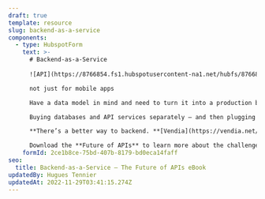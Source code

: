 ```yaml
---
draft: true
template: resource
slug: backend-as-a-service
components:
  - type: HubspotForm
    text: >-
      # Backend-as-a-Service
      
      ![API](https://8766854.fs1.hubspotusercontent-na1.net/hubfs/8766854/Frame%20(2).png)

      not just for mobile apps

      Have a data model in mind and need to turn it into a production business API that you can deploy across departments, regions, clouds, and partners?

      Buying databases and API services separately – and then plugging them together yourself is costly, error-prone, time-consuming, and requires a team. To make matters worse, the biggest weakness of API services today is that they can’t “remember” anything, which makes managing shared data even more difficult.

      **There’s a better way to backend. **[Vendia](https://vendia.net/) lets you turn a data model into a production-grade, fault-tolerant, scalable, cloud-hosted Smart API in under 10 minutes – with 100% of your database and file storage needs to be included – for no additional effort.

      Download the **Future of APIs** to learn more about the challenges of building modern backends with traditional APIs, and how to overcome them rapidly.
    formId: 2ce1b8ce-75bd-407b-8179-bd0eca14faff
seo:
  title: Backend-as-a-Service – The Future of APIs eBook
updatedBy: Hugues Tennier
updatedAt: 2022-11-29T03:41:15.274Z
---
```

